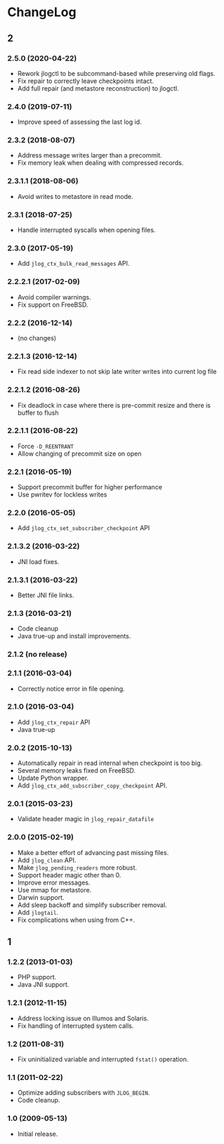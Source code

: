 # ChangeLog

## 2

### 2.5.0 (2020-04-22)

* Rework jlogctl to be subcommand-based while preserving old flags.
* Fix repair to correctly leave checkpoints intact.
* Add full repair (and metastore reconstruction) to jlogctl.

### 2.4.0 (2019-07-11)

* Improve speed of assessing the last log id.

### 2.3.2 (2018-08-07)

* Address message writes larger than a precommit.
* Fix memory leak when dealing with compressed records.

### 2.3.1.1 (2018-08-06)

* Avoid writes to metastore in read mode.

### 2.3.1 (2018-07-25)

* Handle interrupted syscalls when opening files.

### 2.3.0 (2017-05-19)

* Add `jlog_ctx_bulk_read_messages` API.

### 2.2.2.1 (2017-02-09)

* Avoid compiler warnings.
* Fix support on FreeBSD.

### 2.2.2 (2016-12-14)

* (no changes)

### 2.2.1.3 (2016-12-14)

* Fix read side indexer to not skip late writer writes into current log file

### 2.2.1.2 (2016-08-26)

* Fix deadlock in case where there is pre-commit resize and there is buffer to flush

### 2.2.1.1 (2016-08-22)

* Force `-D_REENTRANT`
* Allow changing of precommit size on open

### 2.2.1 (2016-05-19)

* Support precommit buffer for higher performance
* Use pwritev for lockless writes

### 2.2.0 (2016-05-05)

* Add `jlog_ctx_set_subscriber_checkpoint` API

### 2.1.3.2 (2016-03-22)

* JNI load fixes.

### 2.1.3.1 (2016-03-22)

* Better JNI file links.

### 2.1.3 (2016-03-21)

* Code cleanup
* Java true-up and install improvements.

### 2.1.2 (no release)

### 2.1.1 (2016-03-04)

* Correctly notice error in file opening.

### 2.1.0 (2016-03-04)

* Add `jlog_ctx_repair` API
* Java true-up

### 2.0.2 (2015-10-13)

* Automatically repair in read internal when checkpoint is too big.
* Several memory leaks fixed on FreeBSD.
* Update Python wrapper.
* Add `jlog_ctx_add_subscriber_copy_checkpoint` API.

### 2.0.1 (2015-03-23)

* Validate header magic in `jlog_repair_datafile`

### 2.0.0 (2015-02-19)

* Make a better effort of advancing past missing files.
* Add `jlog_clean` API.
* Make `jlog_pending_readers` more robust.
* Support header magic other than 0.
* Improve error messages.
* Use mmap for metastore.
* Darwin support.
* Add sleep backoff and simplify subscriber removal.
* Add `jlogtail`.
* Fix complications when using from C++.

## 1

### 1.2.2 (2013-01-03)

* PHP support.
* Java JNI support.

### 1.2.1 (2012-11-15)

* Address locking issue on Illumos and Solaris.
* Fix handling of interrupted system calls.

### 1.2 (2011-08-31)

* Fix uninitialized variable and interrupted `fstat()` operation.

### 1.1 (2011-02-22)

* Optimize adding subscribers with `JLOG_BEGIN`.
* Code cleanup.

### 1.0 (2009-05-13)

* Initial release.
